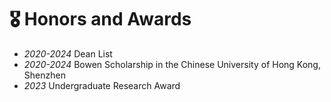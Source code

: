 # 🎖 Honors and Awards
- *2020-2024* Dean List
- *2020-2024* Bowen Scholarship in the Chinese University of Hong Kong, Shenzhen
- *2023* Undergraduate Research Award
